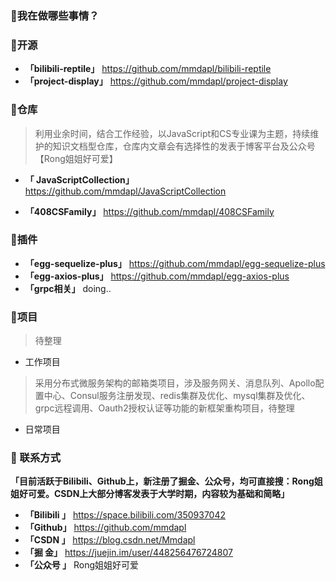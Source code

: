 ### 👻我在做哪些事情？

### 🔗开源

- **「bilibili-reptile」** https://github.com/mmdapl/bilibili-reptile
- **「project-display」** https://github.com/mmdapl/project-display

### 🔗仓库

> 利用业余时间，结合工作经验，以JavaScript和CS专业课为主题，持续维护的知识文档型仓库，仓库内文章会有选择性的发表于博客平台及公众号【Rong姐姐好可爱】

- **「 JavaScriptCollection」**  https://github.com/mmdapl/JavaScriptCollection

- **「408CSFamily」**  https://github.com/mmdapl/408CSFamily

### 🔗插件

- **「egg-sequelize-plus」**  https://github.com/mmdapl/egg-sequelize-plus
- **「egg-axios-plus」**  https://github.com/mmdapl/egg-axios-plus
- **「grpc相关」**  doing..

### 🔗项目

> 待整理

- 工作项目

> 采用分布式微服务架构的邮箱类项目，涉及服务网关、消息队列、Apollo配置中心、Consul服务注册发现、redis集群及优化、mysql集群及优化、grpc远程调用、Oauth2授权认证等功能的新框架重构项目，待整理

- 日常项目

### 💬 联系方式

**「目前活跃于Bilibili、Github上，新注册了掘金、公众号，均可直接搜：Rong姐姐好可爱。CSDN上大部分博客发表于大学时期，内容较为基础和简略」**

- **「Bilibili 」** https://space.bilibili.com/350937042
- **「Github」** https://github.com/mmdapl
- **「CSDN 」** https://blog.csdn.net/Mmdapl
- **「掘       金」** https://juejin.im/user/448256476724807
- **「公众号 」** Rong姐姐好可爱

